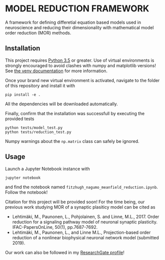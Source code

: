 # MODEL REDUCTION FRAMEWORK

A framework for defining differetial equation based models used in neuroscience
and reducing their dimensionality with mathematical model order reduction (MOR) methods.

## Installation

This project requires [Python 3.5](https://www.python.org/downloads/) or greater. 
Use of virtual environments is
strongly encouraged to avoid clashes with numpy and matplotlib versions! See
[the venv documentation](https://docs.python.org/3/tutorial/venv.html) for more
information.

Once your brand new virtual environment is activated, navigate to the folder of
this repository and install it with 
``` 
pip install -e .  
```
All the dependencies will be downloaded automatically.

Finally, confirm that the installation was successfull by executing the provided tests
```
python tests/model_test.py
python tests/reduction_test.py
```
Numpy warnings about the `np.matrix` class can safely be ignored.

## Usage

Launch a Jupyter Notebook instance with
```
jupyter notebook
```
and find the notebook named `fitzhugh_nagumo_meanfield_reduction.ipynb`. Follow the notebook!

Citation for this project will be provided soon! For the time being, our previous work studying MOR
of a synaptic plasiticy model can be cited as 

- Lehtimäki, M., Paunonen, L., Pohjolainen, S. and Linne, M.L., 2017. Order
  reduction for a signaling pathway model of neuronal synaptic plasticity.
  IFAC-PapersOnLine, 50(1), pp.7687-7692.
- Lehtimäki, M., Paunonen, L., and Linne M.L., Projection-based
  order reduction of a nonlinear biophysical neuronal network model (submitted 2019).
  
Our work can also be followed in my [ResearchGate profile](https://www.researchgate.net/profile/Mikko_Lehtimaeki)!

